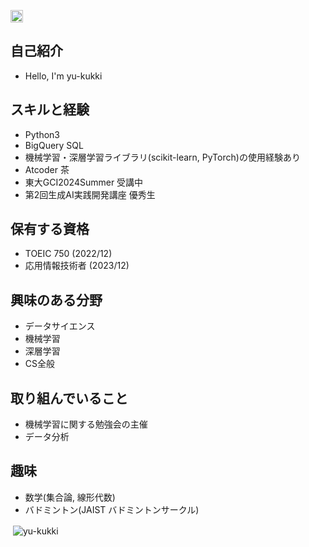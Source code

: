 <p align="left">
  <a href="https://github.com/yu-kukki">
    <img height="20" src="https://img.shields.io/github/followers/yu-kukki?label=follow&logo=github&style=flat" />
  </a>
</p>

## 自己紹介
- Hello, I'm yu-kukki

## スキルと経験
- Python3
- BigQuery SQL
- 機械学習・深層学習ライブラリ(scikit-learn, PyTorch)の使用経験あり
- Atcoder 茶
- 東大GCI2024Summer 受講中
- 第2回生成AI実践開発講座  優秀生 

## 保有する資格
- TOEIC 750 (2022/12)
- 応用情報技術者 (2023/12)

## 興味のある分野
- データサイエンス
- 機械学習
- 深層学習
- CS全般

## 取り組んでいること
- 機械学習に関する勉強会の主催
- データ分析

## 趣味
- 数学(集合論, 線形代数)
- バドミントン(JAIST バドミントンサークル)

<p>&nbsp;<img align="center" src="https://github-readme-stats.vercel.app/api?username=yu-kukki&show_icons=true&locale=en" alt="yu-kukki" /></p>

